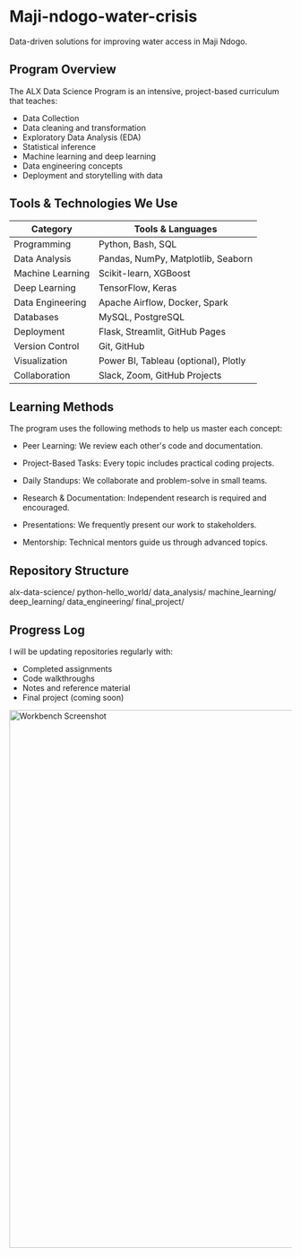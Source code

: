 # Maji-ndogo-water-crisis
Data-driven solutions for improving water access in Maji Ndogo.
## Program Overview
The ALX Data Science Program is an intensive, project-based curriculum that teaches:
* Data Collection
* Data cleaning and transformation
* Exploratory Data Analysis (EDA)
* Statistical inference
* Machine learning and deep learning
* Data engineering concepts
* Deployment and storytelling with data
## Tools & Technologies We Use
| Category         | Tools & Languages                    |
| ---------------- | ------------------------------------ |
| Programming      | Python, Bash, SQL                    |
| Data Analysis    | Pandas, NumPy, Matplotlib, Seaborn   |
| Machine Learning | Scikit-learn, XGBoost                |
| Deep Learning    | TensorFlow, Keras                    |
| Data Engineering | Apache Airflow, Docker, Spark        |
| Databases        | MySQL, PostgreSQL                    |
| Deployment       | Flask, Streamlit, GitHub Pages       |
| Version Control  | Git, GitHub                          |
| Visualization    | Power BI, Tableau (optional), Plotly |
| Collaboration    | Slack, Zoom, GitHub Projects         |
## Learning Methods
The program uses the following methods to help us master each concept:
* Peer Learning: We review each other's code and documentation.
* Project-Based Tasks: Every topic includes practical coding projects.

* Daily Standups: We collaborate and problem-solve in small teams.

* Research & Documentation: Independent research is required and encouraged.

* Presentations: We frequently present our work to stakeholders.

* Mentorship: Technical mentors guide us through advanced topics.
## Repository Structure
alx-data-science/
python-hello_world/
data_analysis/
machine_learning/
deep_learning/
data_engineering/
final_project/
## Progress Log
I will be updating repositories regularly with:
* Completed assignments
* Code walkthroughs
* Notes and reference material
* Final project (coming soon)
<img width="959" alt="Workbench Screenshot" src="https://github.com/user-attachments/assets/e7b90f9a-7298-4549-b1a2-a94c4f21751a" />



